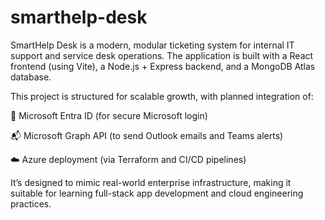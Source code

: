 # smarthelp-desk
SmartHelp Desk is a modern, modular ticketing system for internal IT support and service desk operations. The application is built with a React frontend (using Vite), a Node.js + Express backend, and a MongoDB Atlas database.

This project is structured for scalable growth, with planned integration of:

🔐 Microsoft Entra ID (for secure Microsoft login)

📬 Microsoft Graph API (to send Outlook emails and Teams alerts)

☁️ Azure deployment (via Terraform and CI/CD pipelines)

It’s designed to mimic real-world enterprise infrastructure, making it suitable for learning full-stack app development and cloud engineering practices.
